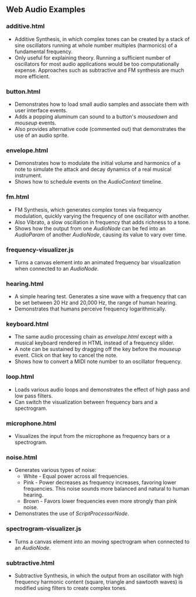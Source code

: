 ## Web Audio Examples

### additive.html
* Additive Synthesis, in which complex tones can be created by a
  stack of sine oscillators running at whole number multiples
  (harmonics) of a fundamental frequency.
* Only useful for explaining theory.  Running a sufficient number
  of oscillators for most audio applications would be too
  computationally expense.  Approaches such as subtractive and FM
  synthesis are much more efficient.

### button.html
* Demonstrates how to load small audio samples and associate them
  with user interface events.
* Adds a popping aluminum can sound to a button's _mousedown_ and
  _mouseup_ events.
* Also provides alternative code (commented out) that demonstrates the
  use of an audio sprite.

### envelope.html
* Demonstrates how to modulate the initial volume and harmonics of a
  note to simulate the attack and decay dynamics of a real musical
  instrument.
* Shows how to schedule events on the _AudioContext_ timeline.

### fm.html
* FM Synthesis, which generates complex tones via frequency
  modulation, quickly varying the frequency of one oscillator with
  another.
* Also Vibrato, a slow oscillation in frequency that adds richness to
  a tone.
* Shows how the output from one _AudioNode_ can be fed into an
  _AudioParam_ of another _AudioNode_, causing its value to vary over
  time.

### frequency-visualizer.js
* Turns a canvas element into an animated frequency bar visualization
  when connected to an _AudioNode_.

### hearing.html
* A simple hearing test. Generates a sine wave with a frequency
  that can be set between 20 Hz and 20,000 Hz, the range of human
  hearing.
* Demonstrates that humans perceive frequency logarithmically.

### keyboard.html
* The same audio processing chain as _envelope.html_ except with
  a musical keyboard rendered in HTML instead of a frequency slider.
* A note can be sustained by dragging off the key before the _mouseup_
  event.  Click on that key to cancel the note.
* Shows how to convert a MIDI note number to an oscillator frequency.

### loop.html
* Loads various audio loops and demonstrates the effect of high pass
  and low pass filters.
* Can switch the visualization between frequency bars and a
  spectrogram.

### microphone.html
* Visualizes the input from the microphone as frequency bars or a
  spectrogram.

### noise.html
* Generates various types of noise:
  * White - Equal power across all frequencies.
  * Pink - Power decreases as frequency increases, favoring lower
    frequencies.  This noise sounds more balanced and natural to
    human hearing.
  * Brown - Favors lower frequencies even more strongly than pink
    noise.
* Demonstrates the use of _ScriptProcessorNode_.

### spectrogram-visualizer.js
* Turns a canvas element into an moving spectrogram when connected to
  an _AudioNode_.

### subtractive.html
* Subtractive Synthesis, in which the output from an oscillator with
  high frequency harmonic content (square, triangle and sawtooth
  waves) is modified using filters to create complex tones.
